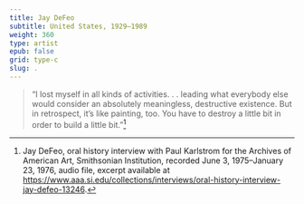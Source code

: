 ```yaml
---
title: Jay DeFeo
subtitle: United States, 1929–1989
weight: 360
type: artist
epub: false
grid: type-c
slug: .
---
```

> “I lost myself in all kinds of activities. . . leading what everybody else would consider an absolutely meaningless, destructive existence. But in retrospect, it’s like painting, too. You have to destroy a little bit in order to build a little bit.”[^1]

[^1]: Jay DeFeo, oral history interview with Paul Karlstrom for the Archives of American Art, Smithsonian Institution, recorded June 3, 1975–January 23, 1976, audio file, excerpt available at https://www.aaa.si.edu/collections/interviews/oral-history-interview-jay-defeo-13246.
